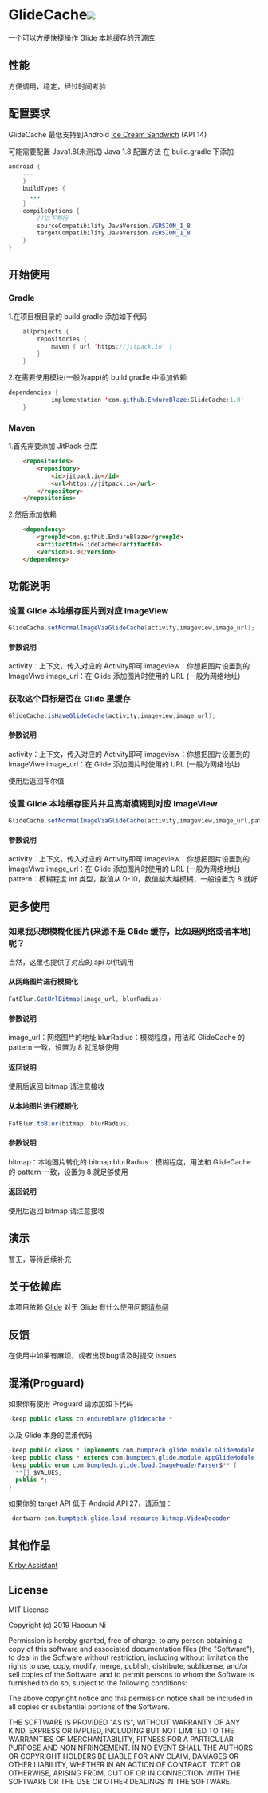 # GlideCache[![](https://jitpack.io/v/EndureBlaze/GlideCache.svg)](https://jitpack.io/#EndureBlaze/GlideCache)
一个可以方便快捷操作 Glide 本地缓存的开源库
## 性能
方便调用，稳定，经过时间考验
## 配置要求
GlideCache 最低支持到Android [Ice Cream Sandwich](https://developer.android.com/about/versions/android-4.0-highlights.html) (API 14)

可能需要配置 Java1.8(未测试)
Java 1.8 配置方法
在 build.gradle 下添加
``` Java
android {
    ...
    }
    buildTypes {
      ...
    }
    compileOptions {
        //以下两行
        sourceCompatibility JavaVersion.VERSION_1_8
        targetCompatibility JavaVersion.VERSION_1_8
    }
}
```
## 开始使用
### Gradle
1.在项目根目录的 build.gradle 添加如下代码
``` Java
	allprojects {
		repositories {
			maven { url 'https://jitpack.io' }
		}
	}
```
2.在需要使用模块(一般为app)的 build.gradle 中添加依赖
``` Java
dependencies {
	        implementation 'com.github.EndureBlaze:GlideCache:1.0'
	}
```
### Maven
1.首先需要添加 JitPack 仓库
``` HTML
    <repositories>
		<repository>
		    <id>jitpack.io</id>
		    <url>https://jitpack.io</url>
		</repository>
	</repositories>
```
2.然后添加依赖
``` HTML
	<dependency>
	    <groupId>com.github.EndureBlaze</groupId>
	    <artifactId>GlideCache</artifactId>
	    <version>1.0</version>
	</dependency>
```
## 功能说明
### 设置 Glide 本地缓存图片到对应 ImageView
``` Java
GlideCache.setNormalImageViaGlideCache(activity,imageview,image_url);
```
#### 参数说明
activity：上下文，传入对应的 Activity即可
imageview：你想把图片设置到的 ImageViwe
image_url：在 Glide 添加图片时使用的 URL (一般为网络地址)

### 获取这个目标是否在 Glide 里缓存
``` Java
GlideCache.isHaveGlideCache(activity,imageview,image_url);
```
#### 参数说明
activity：上下文，传入对应的 Activity即可
imageview：你想把图片设置到的 ImageViwe
image_url：在 Glide 添加图片时使用的 URL (一般为网络地址)

使用后返回布尔值

### 设置 Glide 本地缓存图片并且高斯模糊到对应 ImageView
``` Java
GlideCache.setNormalImageViaGlideCache(activity,imageview,image_url,pattern);
```
#### 参数说明
activity：上下文，传入对应的 Activity即可
imageview：你想把图片设置到的 ImageViwe
image_url：在 Glide 添加图片时使用的 URL (一般为网络地址)
pattern：模糊程度 int 类型，数值从 0-10，数值越大越模糊，一般设置为 8 就好

## 更多使用
### 如果我只想模糊化图片(来源不是 Glide 缓存，比如是网络或者本地)呢？
当然，这里也提供了对应的 api 以供调用
#### 从网络图片进行模糊化
``` Java
FatBlur.GetUrlBitmap(image_url, blurRadius)
```
#### 参数说明
image_url：网络图片的地址
blurRadius：模糊程度，用法和 GlideCache 的 pattern 一致，设置为 8 就足够使用
#### 返回说明
使用后返回 bitmap 请注意接收

#### 从本地图片进行模糊化
``` Java
FatBlur.toBlur(bitmap, blurRadius)
```
#### 参数说明
bitmap：本地图片转化的 bitmap
blurRadius：模糊程度，用法和 GlideCache 的 pattern 一致，设置为 8 就足够使用
#### 返回说明
使用后返回 bitmap 请注意接收

## 演示
暂无，等待后续补充

## 关于依赖库
本项目依赖 [Glide](https://github.com/bumptech/glide) 对于 Glide 有什么使用问题[请参阅](https://muyangmin.github.io/glide-docs-cn/)

## 反馈
在使用中如果有麻烦，或者出现bug请及时提交 issues

## 混淆(Proguard)
如果你有使用 Proguard 请添加如下代码
``` Java
-keep public class cn.endureblaze.glidecache.*
```
以及 Glide 本身的混淆代码
``` Java
-keep public class * implements com.bumptech.glide.module.GlideModule
-keep public class * extends com.bumptech.glide.module.AppGlideModule
-keep public enum com.bumptech.glide.load.ImageHeaderParser$** {
  **[] $VALUES;
  public *;
}
```
如果你的 target API 低于 Android API 27，请添加：
``` Java
-dontwarn com.bumptech.glide.load.resource.bitmap.VideoDecoder
```
## 其他作品
[Kirby Assistant](https://github.com/EndureBlaze/Kirby-Assistant)

License
-------
MIT License

Copyright (c) 2019 Haocun Ni

Permission is hereby granted, free of charge, to any person obtaining a copy
of this software and associated documentation files (the "Software"), to deal
in the Software without restriction, including without limitation the rights
to use, copy, modify, merge, publish, distribute, sublicense, and/or sell
copies of the Software, and to permit persons to whom the Software is
furnished to do so, subject to the following conditions:

The above copyright notice and this permission notice shall be included in all
copies or substantial portions of the Software.

THE SOFTWARE IS PROVIDED "AS IS", WITHOUT WARRANTY OF ANY KIND, EXPRESS OR
IMPLIED, INCLUDING BUT NOT LIMITED TO THE WARRANTIES OF MERCHANTABILITY,
FITNESS FOR A PARTICULAR PURPOSE AND NONINFRINGEMENT. IN NO EVENT SHALL THE
AUTHORS OR COPYRIGHT HOLDERS BE LIABLE FOR ANY CLAIM, DAMAGES OR OTHER
LIABILITY, WHETHER IN AN ACTION OF CONTRACT, TORT OR OTHERWISE, ARISING FROM,
OUT OF OR IN CONNECTION WITH THE SOFTWARE OR THE USE OR OTHER DEALINGS IN THE
SOFTWARE.